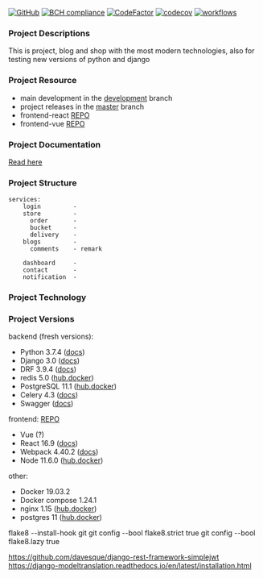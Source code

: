 [![GitHub](https://img.shields.io/github/license/mashape/apistatus.svg)](https://github.com/63phc/lks/LICENCE.md)
[![BCH compliance](https://bettercodehub.com/edge/badge/63phc/lks?branch=develop)](https://bettercodehub.com/)
[![CodeFactor](https://www.codefactor.io/repository/github/63phc/lks/badge)](https://www.codefactor.io/repository/github/63phc/lks)
[![codecov](https://codecov.io/gh/63phc/lks/branch/develop/graph/badge.svg)](https://codecov.io/gh/63phc/lks)
[![workflows](https://github.com/actions/production/workflows/Production/badge.svg)](/)

### Project Descriptions
 This is project, blog and shop with the most modern technologies, also for testing new versions of python and django

### Project Resource
* main development in the [development](https://github.com/63phc/lks/tree/develop) branch
* project releases in the [master](https://github.com/63phc/lks/tree/master) branch
* frontend-react [REPO](https://github.com/63phc/lks_frontend)
* frontend-vue [REPO](https://github.com/63phc/lks-vue-frontend)

### Project Documentation
[Read here](docs/README.md)

### Project Structure
    services:
        login         - 
        store         -
          order       -
          bucket      -
          delivery    -
        blogs         - 
          comments    - remark

        dashboard     - 
        contact       - 
        notification  - 
        

### Project Technology

### Project Versions 

backend (fresh versions):
* Python 3.7.4 ([docs](https://www.python.org/doc/))
* Django 3.0 ([docs](https://docs.djangoproject.com/en/3.0/))
* DRF 3.9.4 ([docs](https://www.django-rest-framework.org))
* redis 5.0 ([hub.docker](https://hub.docker.com/_/redis/))
* PostgreSQL 11.1 ([hub.docker](https://hub.docker.com/_/postgres/))
* Celery 4.3 ([docs](http://www.celeryproject.org/))
* Swagger ([docs](https://swagger.io/docs/specification/about/))

frontend: [REPO](https://github.com/63phc/lks_frontend)
* Vue (?)
* React 16.9 ([docs](https://reactjs.org/versions))
* Webpack 4.40.2 ([docs](https://webpack.js.org/concepts/))
* Node 11.6.0 ([hub.docker](https://hub.docker.com/_/node/))

other:
* Docker 19.03.2
* Docker compose 1.24.1
* nginx 1.15 ([hub.docker](https://hub.docker.com/_/nginx/))
* postgres 11 ([hub.docker](https://hub.docker.com/_/postgres/))


flake8 --install-hook git
git config --bool flake8.strict true
git config --bool flake8.lazy true

https://github.com/davesque/django-rest-framework-simplejwt
https://django-modeltranslation.readthedocs.io/en/latest/installation.html